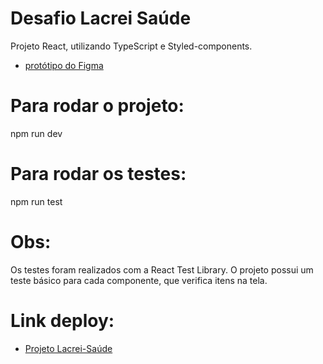 # Desafio Lacrei Saúde

Projeto React, utilizando TypeScript e Styled-components.
  - [protótipo do Figma](https://www.figma.com/file/CItS5uEtcS33N4BNMxVdzS/Desafio?t=iFLiim2oOQ9w6Nl0-1)

# Para rodar o projeto: 
npm run dev

# Para rodar os testes:
npm run test

# Obs: 
Os testes foram realizados com a React Test Library.
O projeto possui um teste básico para cada componente, que verifica itens na tela.

# Link deploy: 
  - [Projeto Lacrei-Saúde](https://desafio-lacrei-saude-eight.vercel.app/)